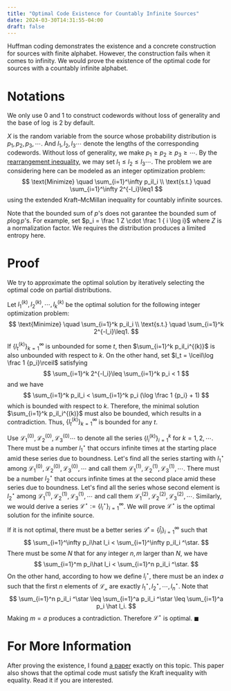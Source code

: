 ```yaml
---
title: "Optimal Code Existence for Countably Infinite Sources"
date: 2024-03-30T14:31:55-04:00
draft: false
---
```


Huffman coding demonstrates the existence and a concrete construction for
sources with finite alphabet. However, the construction fails when it comes to
infinity. We would prove the existence of the optimal code for sources with a
countably infinite alphabet.

# Notations

We only use 0 and 1 to construct codewords without loss of generality and the
base of $\log$ is 2 by default.

$X$ is the random variable from the source whose probability distribution is
$p_1 , p_2 , p_3 , \cdots$. And $l_1, l_2, l_3 \cdots$ denote the lengths of the
corresponding codewords. Without loss of generality, we make $p_1 \geq p_2 \geq
p_3 \geq \cdots$. By the [rearrangement
inequality](https://en.wikipedia.org/wiki/Rearrangement_inequality), we may set
$l_1 \leq l_2 \leq l_3 \cdots$. The problem we are considering here can be
modeled as an integer optimization problem:
$$
\text{Minimize} \quad \sum_{i=1}^\infty p_il_i \\
\text{s.t.} \quad \sum_{i=1}^\infty 2^{-l_i}\leq1
$$
using the extended Kraft–McMillan inequality for countably infinite sources.

Note that the bounded sum of $p$'s does not garantee the bounded sum of $p\log
p$'s. For example, set $p_i = \frac 1 Z \cdot \frac 1 { i \log i}$ where $Z$ is
a normalization factor. We requires the distribution produces a limited entropy
here.

# Proof

We try to approximate the optimal solution by iteratively selecting the optimal
code on partial distributions. 

Let $l_1^{(k)}, l_2^{(k)}, \cdots , l_k^{(k)}$ be the optimal solution for the
following integer optimization problem:
$$
\text{Minimize} \quad \sum_{i=1}^k p_il_i \\
\text{s.t.} \quad \sum_{i=1}^k 2^{-l_i}\leq1.
$$


If $\{l_t^{(k)}\}_ {k=1}^\infty$ is unbounded for some $t$, then 
$\sum_{i=1}^k p_il_i^{(k)}$ is also unbounded with respect to $k$. On the other
hand, set $l_t = \lceil\log \frac 1 {p_i}\rceil$ satisfying
$$
\sum_{i=1}^k 2^{-l_i}\leq \sum_{i=1}^k p_i < 1
$$
and we have
$$
\sum_{i=1}^k p_il_i < \sum_{i=1}^k p_i (\log \frac 1 {p_i} + 1)
$$
which is bounded with respect to $k$. Therefore, the minimal solution
$\sum_{i=1}^k p_il_i^{(k)}$ must also be bounded, which results in a
contradiction. Thus, $\{l_t^{(k)}\}_ {k=1}^\infty$ is bounded for any $t$.

Use $\mathscr{L_1^{(0)}, L_2^{(0)}, L_3^{(0)} \cdots}$ to denote all the series
$\{l_i^{(k)}\}_ {i=1}^k$ for $k=1,2,\cdots$.
There must be a number $l_1^\star$ that occurs infinite times at the starting
place amid these series due to boundness. Let's find all the series starting
with $l_1^\star$ among $\mathscr{L_1^{(0)}, L_2^{(0)}, L_3^{(0)}, \cdots}$ and
call them $\mathscr{L_1^{(1)}, L_2^{(1)}, L_3^{(1)}, \cdots}$. There must be a
number $l_2^\star$ that occurs infinite times at the second place amid these
series due to boundness. Let's find all the series whose second element is
$l_2^\star$ among $\mathscr{L_1^{(1)}, L_2^{(1)}, L_3^{(1)}, \cdots}$ and call
them $\mathscr{L_1^{(2)}, L_2^{(2)}, L_3^{(2)}, \cdots}$. Similarly, we would
derive a series $\mathscr{L^\star} :=\{l_i^\star\}_ {i=1}^\infty$. We will
prove $\mathscr{L^\star}$ is the optimal solution for the infinite source.

If it is not optimal, there must be a better series $\mathscr{\hat L} = \{\hat
l_i\}_ {i=1}^\infty$ such that
$$
\sum_{i=1}^\infty p_i\hat l_i < \sum_{i=1}^\infty p_il_i ^\star.
$$
There must be some $N$ that for any integer $n, m$ larger than $N$, we have
$$
\sum_{i=1}^m p_i\hat l_i < \sum_{i=1}^n p_il_i ^\star.
$$
On the other hand, according to how we define $l_i^\star$, there must be an
index $a$ such that the first $n$ elements of $\mathscr{L_a}$ are exactly
$l_1^\star, l_2^\star, \cdots, l_n^\star$. Note that 
$$
\sum_{i=1}^n p_il_i ^\star \leq \sum_{i=1}^a p_il_i ^\star \leq \sum_{i=1}^a p_i
\hat l_i. 
$$
Making $m = a$ produces a contradiction. Therefore $\mathscr{L^\star}$ is
optimal. $\blacksquare$



# For More Information
After proving the existence, I found [a
paper](https://ieeexplore.ieee.org/abstract/document/641571)
exactly on this topic. This paper also shows that the optimal code must satisfy
the Kraft inequality with equality. Read it if you are interested.
